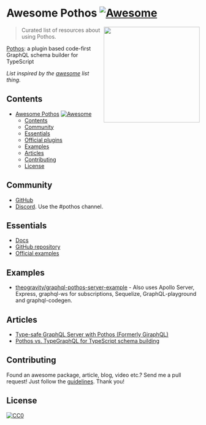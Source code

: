 # Awesome Pothos [![Awesome](https://cdn.rawgit.com/sindresorhus/awesome/d7305f38d29fed78fa85652e3a63e154dd8e8829/media/badge.svg)](https://github.com/sindresorhus/awesome) 

[<img src="https://github.com/hayes/pothos/blob/bd10d3c872eabd10fc3870a15bf55a5ebc697a2b/website/public/assets/logo-dark.svg" align="right" width="250">](https://pothos-graphql.dev/)

> Curated list of resources about using Pothos.

[Pothos](https://pothos-graphql.dev/): a plugin based code-first GraphQL schema builder for TypeScript

*List inspired by the [awesome](https://github.com/sindresorhus/awesome) list thing.*

## Contents
- [Awesome Pothos](https://github.com/fcanela/awesome-pothos-graphql) [![Awesome](https://cdn.rawgit.com/sindresorhus/awesome/d7305f38d29fed78fa85652e3a63e154dd8e8829/media/badge.svg)](https://github.com/sindresorhus/awesome) 
  - [Contents](#contents)
  - [Community](#community)
  - [Essentials](#essentials)
  - [Official plugins](#official-plugins)
  - [Examples](#examples)
  - [Articles](#articles)
  - [Contributing](#contributing)
  - [License](#license)

## Community
* [GitHub](https://github.com/hayes/pothos)
* [Discord](https://discord.gg/mNe73qvwAB). Use the #pothos channel.

## Essentials
* [Docs](https://pothos-graphql.dev/)
* [GitHub repository](https://github.com/hayes/pothos)
* [Official examples](https://github.com/hayes/pothos/tree/main/examples)

## Examples
* [theogravity/graphql-pothos-server-example](https://github.com/theogravity/graphql-pothos-server-example) - Also uses Apollo Server, Express, graphql-ws for subscriptions, Sequelize, GraphQL-playground and graphql-codegen. 

## Articles
 * [Type-safe GraphQL Server with Pothos (Formerly GiraphQL)](https://omkarkulkarni.hashnode.dev/type-safe-graphql-server-with-pothos-formerly-giraphql)
 * [Pothos vs. TypeGraphQL for TypeScript schema building](https://blog.logrocket.com/pothos-vs-typegraphql-for-typescript-schema-building/)
 
## Contributing
Found an awesome package, article, blog, video etc.? Send me a pull request! Just follow the [guidelines](/CONTRIBUTING.md). Thank you!

## License
[![CC0](http://mirrors.creativecommons.org/presskit/buttons/88x31/svg/cc-zero.svg)](http://creativecommons.org/publicdomain/zero/1.0/)
